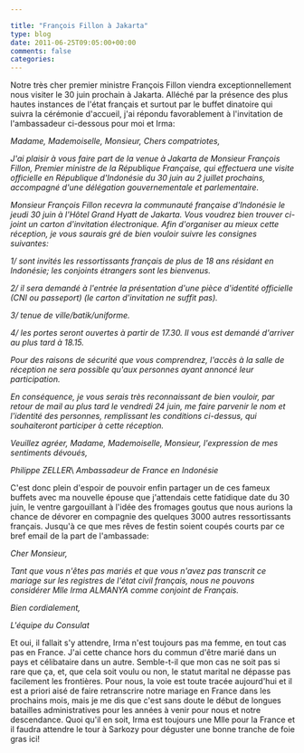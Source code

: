 ```yaml
---

title: "François Fillon à Jakarta"
type: blog
date: 2011-06-25T09:05:00+00:00
comments: false
categories: 
---
```


Notre très cher premier ministre François Fillon viendra exceptionnellement nous visiter le 30 juin prochain à Jakarta. Alléché par la présence des plus hautes instances de l'état français et surtout par le buffet dinatoire qui suivra la cérémonie d'accueil, j'ai répondu favorablement à l'invitation de l'ambassadeur ci-dessous pour moi et Irma:

*Madame, Mademoiselle, Monsieur, Chers compatriotes,*

*J'ai plaisir à vous faire part de la venue à Jakarta de Monsieur François Fillon, Premier ministre de la République Française, qui effectuera une visite officielle en République d'Indonésie du 30 juin au 2 juillet prochains, accompagné d'une délégation gouvernementale et parlementaire.*

*Monsieur François Fillon recevra la communauté française d'Indonésie le jeudi 30 juin à l'Hôtel Grand Hyatt de Jakarta. Vous voudrez bien trouver ci-joint un carton d'invitation électronique. Afin d'organiser au mieux cette réception, je vous saurais gré de bien vouloir suivre les consignes suivantes:*

*1/ sont invités les ressortissants français de plus de 18 ans résidant en Indonésie; les conjoints étrangers sont les bienvenus.*

*2/ il sera demandé à l'entrée la présentation d'une pièce d'identité officielle (CNI ou passeport) (le carton d'invitation ne suffit pas).*

*3/ tenue de ville/batik/uniforme.*

*4/ les portes seront ouvertes à partir de 17.30. Il vous est demandé d'arriver au plus tard à 18.15.*

*Pour des raisons de sécurité que vous comprendrez, l'accès à la salle de réception ne sera possible qu'aux personnes ayant annoncé leur participation.*

*En conséquence, je vous serais très reconnaissant de bien vouloir, par retour de mail au plus tard le vendredi 24 juin, me faire parvenir le nom et l'identité des personnes, remplissant les conditions ci-dessus, qui souhaiteront participer à cette réception.*

*Veuillez agréer, Madame, Mademoiselle, Monsieur, l'expression de mes sentiments dévoués,*

*Philippe ZELLER*\ *Ambassadeur de France en Indonésie*

C'est donc plein d'espoir de pouvoir enfin partager un de ces fameux buffets avec ma nouvelle épouse que j'attendais cette fatidique date du 30 juin, le ventre gargouillant à l'idée des fromages goutus que nous aurions la chance de dévorer en compagnie des quelques 3000 autres ressortissants français. Jusqu'à ce que mes rêves de festin soient coupés courts par ce bref email de la part de l'ambassade:

*Cher Monsieur,*

*Tant que vous n'êtes pas mariés et que vous n'avez pas transcrit ce mariage sur les registres de l'état civil français, nous ne pouvons considérer Mlle Irma ALMANYA comme conjoint de Français.*

*Bien cordialement,*

*L'équipe du Consulat*

Et oui, il fallait s'y attendre, Irma n'est toujours pas ma femme, en tout cas pas en France. J'ai cette chance hors du commun d'être marié dans un pays et célibataire dans un autre. Semble-t-il que mon cas ne soit pas si rare que ça, et, que cela soit voulu ou non, le statut marital ne dépasse pas facilement les frontières. Pour nous, la voie est toute tracée aujourd'hui et il est a priori aisé de faire retranscrire notre mariage en France dans les prochains mois, mais je me dis que c'est sans doute le début de longues batailles administratives pour les années à venir pour nous et notre descendance. Quoi qu'il en soit, Irma est toujours une Mlle pour la France et il faudra attendre le tour à Sarkozy pour déguster une bonne tranche de foie gras ici!